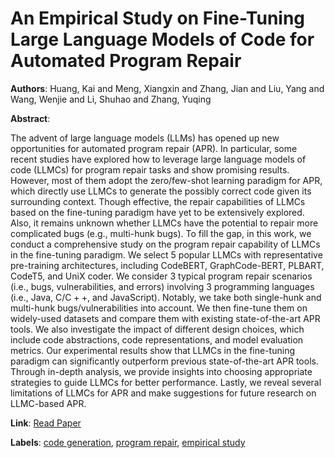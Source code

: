 # An Empirical Study on Fine-Tuning Large Language Models of Code for Automated Program Repair

**Authors**: Huang, Kai and Meng, Xiangxin and Zhang, Jian and Liu, Yang and Wang, Wenjie and Li, Shuhao and Zhang, Yuqing

**Abstract**:

The advent of large language models (LLMs) has opened up new opportunities for automated program repair (APR). In particular, some recent studies have explored how to leverage large language models of code (LLMCs) for program repair tasks and show promising results. However, most of them adopt the zero/few-shot learning paradigm for APR, which directly use LLMCs to generate the possibly correct code given its surrounding context. Though effective, the repair capabilities of LLMCs based on the fine-tuning paradigm have yet to be extensively explored. Also, it remains unknown whether LLMCs have the potential to repair more complicated bugs (e.g., multi-hunk bugs). To fill the gap, in this work, we conduct a comprehensive study on the program repair capability of LLMCs in the fine-tuning paradigm. We select 5 popular LLMCs with representative pre-training architectures, including CodeBERT, GraphCode-BERT, PLBART, CodeT5, and UniX coder. We consider 3 typical program repair scenarios (i.e., bugs, vulnerabilities, and errors) involving 3 programming languages (i.e., Java, $\mathrm{C}/\mathrm{C}++$, and JavaScript). Notably, we take both single-hunk and multi-hunk bugs/vulnerabilities into account. We then fine-tune them on widely-used datasets and compare them with existing state-of-the-art APR tools. We also investigate the impact of different design choices, which include code abstractions, code representations, and model evaluation metrics. Our experimental results show that LLMCs in the fine-tuning paradigm can significantly outperform previous state-of-the-art APR tools. Through in-depth analysis, we provide insights into choosing appropriate strategies to guide LLMCs for better performance. Lastly, we reveal several limitations of LLMCs for APR and make suggestions for future research on LLMC-based APR.

**Link**: [Read Paper](https://ieeexplore.ieee.org/stamp/stamp.jsp?tp=&arnumber=10298532)

**Labels**: [code generation](../../labels/code_generation.md), [program repair](../../labels/program_repair.md), [empirical study](../../labels/empirical_study.md)
